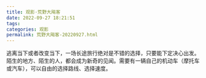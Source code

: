 ```yaml
---
title: 观影·荒野大飚客
date: 2022-09-27 18:21:51
tags: 
categories: 观影
permalink: 荒野大飚客-20220927.html
---
```


逃离当下或者改变当下，一场长途旅行绝对是不错的选择，只要能下定决心出发。陌生的地方、陌生的人，都会成为新奇的见闻。需要有一辆自己的机动车（摩托车或汽车），可以自由的选择路线、选择速度。
